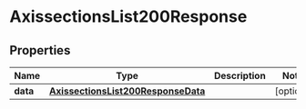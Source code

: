 

# AxissectionsList200Response


## Properties

| Name | Type | Description | Notes |
|------------ | ------------- | ------------- | -------------|
|**data** | [**AxissectionsList200ResponseData**](AxissectionsList200ResponseData.md) |  |  [optional] |



